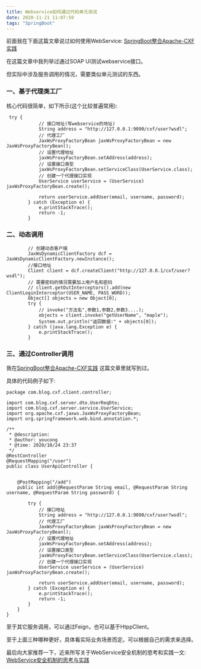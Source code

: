 ```yaml
---
title: Webservice如何通过代码单元测试
date: 2020-11-21 11:07:59
tags: "SpringBoot"
---
```


前面我在下面这篇文章说过如何使用WebService:
[SpringBoot整合Apache-CXF实践](https://www.cnblogs.com/youcong/p/13874940.html)

在这篇文章中我列举过通过SOAP UI测试webservice接口。

但实际中涉及服务调用的情况，需要类似单元测试的东西。
<!--more-->

### 一、基于代理类工厂
核心代码很简单，如下所示(这个比较普遍常用):
```
 try {
            // 接口地址(写webservice的地址)
            String address = "http://127.0.0.1:9090/cxf/user?wsdl";
            // 代理工厂
            JaxWsProxyFactoryBean jaxWsProxyFactoryBean = new JaxWsProxyFactoryBean();
            // 设置代理地址
            jaxWsProxyFactoryBean.setAddress(address);
            // 设置接口类型
            jaxWsProxyFactoryBean.setServiceClass(UserService.class);
            // 创建一个代理接口实现
            UserService userService = (UserService) jaxWsProxyFactoryBean.create();

            return userService.addUser(email, username, password);
        } catch (Exception e) {
            e.printStackTrace();
            return -1;
        }

```

### 二、动态调用
```
        // 创建动态客户端
        JaxWsDynamicClientFactory dcf = JaxWsDynamicClientFactory.newInstance();
        //接口地址
        Client client = dcf.createClient("http://127.0.0.1/cxf/user?wsdl");
        // 需要密码的情况需要加上用户名和密码
        // client.getOutInterceptors().add(new ClientLoginInterceptor(USER_NAME, PASS_WORD));
        Object[] objects = new Object[0];
        try {
            // invoke("方法名",参数1,参数2,参数3....);
            objects = client.invoke("getUserName", "maple");
            System.out.println("返回数据:" + objects[0]);
        } catch (java.lang.Exception e) {
            e.printStackTrace();
        }

```

### 三、通过Controller调用
我在[SpringBoot整合Apache-CXF实践](https://www.cnblogs.com/youcong/p/13874940.html)
这篇文章里就写到过。

具体的代码例子如下:
```
package com.blog.cxf.client.controller;

import com.blog.cxf.server.dto.UserReqDto;
import com.blog.cxf.server.service.UserService;
import org.apache.cxf.jaxws.JaxWsProxyFactoryBean;
import org.springframework.web.bind.annotation.*;

/**
 * @description:
 * @author: youcong
 * @time: 2020/10/24 23:37
 */
@RestController
@RequestMapping("/user")
public class UserApiController {


    @PostMapping("/add")
    public int add(@RequestParam String email, @RequestParam String username, @RequestParam String password) {

        try {
            // 接口地址
            String address = "http://127.0.0.1:9090/cxf/user?wsdl";
            // 代理工厂
            JaxWsProxyFactoryBean jaxWsProxyFactoryBean = new JaxWsProxyFactoryBean();
            // 设置代理地址
            jaxWsProxyFactoryBean.setAddress(address);
            // 设置接口类型
            jaxWsProxyFactoryBean.setServiceClass(UserService.class);
            // 创建一个代理接口实现
            UserService userService = (UserService) jaxWsProxyFactoryBean.create();

            return userService.addUser(email, username, password);
        } catch (Exception e) {
            e.printStackTrace();
            return -1;
        }
    }
}

```

至于其它服务调用，可以通过Feign，也可以基于HtppClient。


至于上面三种哪种更好，具体看实际业务场景而定。可以根据自己的需求来选择。

最后向大家推荐一下，近来所写关于WebService安全机制的思考和实践一文:
[WebService安全机制的思考与实践](https://www.cnblogs.com/youcong/p/13906999.html)